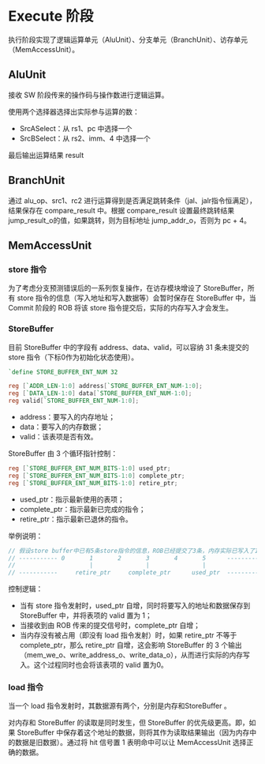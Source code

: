 # Execute 阶段

执行阶段实现了逻辑运算单元（AluUnit）、分支单元（BranchUnit）、访存单元（MemAccessUnit）。

## AluUnit

接收 SW 阶段传来的操作码与操作数进行逻辑运算。

使用两个选择器选择出实际参与运算的数：

- SrcASelect：从 rs1、pc 中选择一个
- SrcBSelect：从 rs2、imm、4 中选择一个

最后输出运算结果 result

## BranchUnit

通过 alu_op、src1、rc2 进行运算得到是否满足跳转条件（jal、jalr指令恒满足），结果保存在 compare_result 中。根据 compare_result 设置最终跳转结果 jump_result_o的值，如果跳转，则为目标地址 jump_addr_o，否则为 pc + 4。

## MemAccessUnit

### store 指令

为了考虑分支预测错误后的一系列恢复操作，在访存模块增设了 StoreBuffer，所有 store 指令的信息（写入地址和写入数据等）会暂时保存在 StoreBuffer 中，当 Commit 阶段的 ROB 将该 store 指令提交后，实际的内存写入才会发生。

### StoreBuffer

目前 StoreBuffer 中的字段有 address、data、valid，可以容纳 31 条未提交的 store 指令（下标0作为初始化状态使用）。

```verilog
`define STORE_BUFFER_ENT_NUM 32

reg [`ADDR_LEN-1:0] address[`STORE_BUFFER_ENT_NUM-1:0];
reg [`DATA_LEN-1:0] data[`STORE_BUFFER_ENT_NUM-1:0];
reg valid[`STORE_BUFFER_ENT_NUM-1:0];
```

- address：要写入的内存地址；
- data：要写入的内存数据；
- valid：该表项是否有效。

StoreBuffer 由 3 个循环指针控制：

```verilog
reg [`STORE_BUFFER_ENT_NUM_BITS-1:0] used_ptr;
reg [`STORE_BUFFER_ENT_NUM_BITS-1:0] complete_ptr;
reg [`STORE_BUFFER_ENT_NUM_BITS-1:0] retire_ptr;
```

- used_ptr：指示最新使用的表项；
- complete_ptr：指示最新已完成的指令；
- retire_ptr：指示最新已退休的指令。

举例说明：

```verilog
// 假设store buffer中已有5条store指令的信息，ROB已经提交了3条，内存实际已写入了1条，则3个指针的位置如下。
// ----------- 0       1       2       3       4       5      -----------
//                     |               |               |
// -----------     retire_ptr     complete_ptr      used_ptr  -----------
```

控制逻辑：

- 当有 store 指令发射时，used_ptr 自增，同时将要写入的地址和数据保存到 StoreBuffer 中，并将表项的 valid 置为 1；
- 当接收到由 ROB 传来的提交信号时，complete_ptr 自增；
- 当内存没有被占用（即没有 load 指令发射）时，如果 retire_ptr 不等于 complete_ptr，那么 retire_ptr 自增，这会影响 StoreBuffer 的 3 个输出（mem_we_o、write_address_o、write_data_o），从而进行实际的内存写入。这个过程同时也会将该表项的 valid 置为0。

### load 指令

当一个 load 指令发射时，其数据源有两个，分别是内存和StoreBuffer 。

对内存和 StoreBuffer 的读取是同时发生，但 StoreBuffer 的优先级更高。即，如果 StoreBuffer 中保存着这个地址的数据，则将其作为读取结果输出（因为内存中的数据是旧数据）。通过将 hit 信号置 1 表明命中可以让 MemAccessUnit 选择正确的数据。



